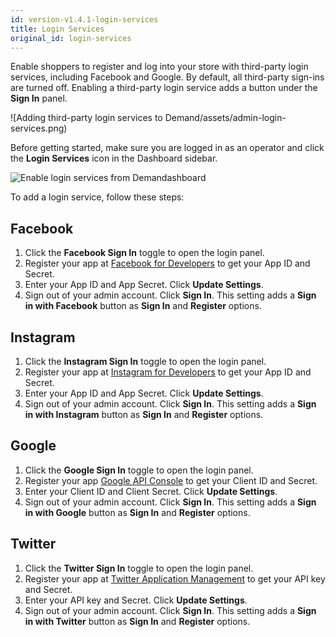 ```yaml
---
id: version-v1.4.1-login-services
title: Login Services
original_id: login-services
---
```

    
Enable shoppers to register and log into your store with third-party login services, including Facebook and Google. By default, all third-party sign-ins are turned off. Enabling a third-party login service adds a button under the **Sign In** panel.

![Adding third-party login services to Demand/assets/admin-login-services.png)

Before getting started, make sure you are logged in as an operator and click the **Login Services** icon in the Dashboard sidebar.

![Enable login services from Demandashboard](/assets/admin-dashboard-login-services.png)

To add a login service, follow these steps:

## Facebook

1. Click the **Facebook Sign In** toggle to open the login panel.
2. Register your app at [Facebook for Developers](https://developers.facebook.com/apps) to get your App ID and Secret.
3. Enter your App ID and App Secret. Click **Update Settings**.
4. Sign out of your admin account. Click **Sign In**. This setting adds a **Sign in with Facebook** button as **Sign In** and **Register** options.

## Instagram

1. Click the **Instagram Sign In** toggle to open the login panel.
2. Register your app at [Instagram for Developers](https://www.instagram.com/developer/) to get your App ID and Secret.
3. Enter your App ID and App Secret. Click **Update Settings**.
4. Sign out of your admin account. Click **Sign In**. This setting adds a **Sign in with Instagram** button as **Sign In** and **Register** options.

## Google

1. Click the **Google Sign In** toggle to open the login panel.
2. Register your app [Google API Console](https://console.developers.google.com/projectselector/apis/library?pli=1) to get your Client ID and Secret.
3. Enter your Client ID and Client Secret. Click **Update Settings**.
4. Sign out of your admin account. Click **Sign In**. This setting adds a **Sign in with Google** button as **Sign In** and **Register** options.


## Twitter

1. Click the **Twitter Sign In** toggle to open the login panel.
2. Register your app at [Twitter Application Management](https://apps.twitter.com/) to get your API key and Secret.
3. Enter your API key and Secret. Click **Update Settings**.
4. Sign out of your admin account. Click **Sign In**. This setting adds a **Sign in with Twitter** button as **Sign In** and **Register** options.

